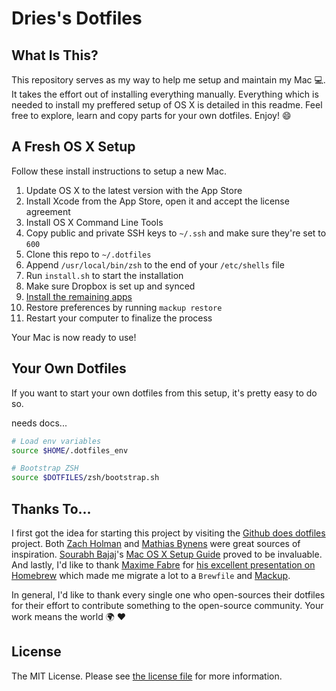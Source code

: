 # Dries's Dotfiles

## What Is This?

This repository serves as my way to help me setup and maintain my Mac :computer:. It takes the effort out of installing everything manually. Everything which is needed to install my preffered setup of OS X is detailed in this readme. Feel free to explore, learn and copy parts for your own dotfiles. Enjoy! :smile:

## A Fresh OS X Setup

Follow these install instructions to setup a new Mac.

1. Update OS X to the latest version with the App Store
2. Install Xcode from the App Store, open it and accept the license agreement
3. Install OS X Command Line Tools
4. Copy public and private SSH keys to `~/.ssh` and make sure they're set to `600`
5. Clone this repo to `~/.dotfiles`
6. Append `/usr/local/bin/zsh` to the end of your `/etc/shells` file
7. Run `install.sh` to start the installation
8. Make sure Dropbox is set up and synced
9. [Install the remaining apps](./apps.md)
10. Restore preferences by running `mackup restore`
11. Restart your computer to finalize the process

Your Mac is now ready to use!

## Your Own Dotfiles

If you want to start your own dotfiles from this setup, it's pretty easy to do so.

needs docs...

```bash
# Load env variables
source $HOME/.dotfiles_env

# Bootstrap ZSH
source $DOTFILES/zsh/bootstrap.sh
```

## Thanks To...

I first got the idea for starting this project by visiting the [Github does dotfiles](https://dotfiles.github.io/) project. Both [Zach Holman](https://github.com/holman/dotfiles) and [Mathias Bynens](https://github.com/mathiasbynens/dotfiles) were great sources of inspiration. [Sourabh Bajaj](https://twitter.com/sb2nov/)'s [Mac OS X Setup Guide](http://sourabhbajaj.com/mac-setup/) proved to be invaluable. And lastly, I'd like to thank [Maxime Fabre](https://twitter.com/anahkiasen) for [his excellent presentation on Homebrew](https://speakerdeck.com/anahkiasen/a-storm-homebrewin) which made me migrate a lot to a `Brewfile` and [Mackup](https://github.com/lra/mackup).

In general, I'd like to thank every single one who open-sources their dotfiles for their effort to contribute something to the open-source community. Your work means the world :earth_africa: :heart:

## License

The MIT License. Please see [the license file](license.md) for more information.
